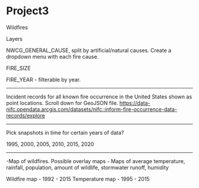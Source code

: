 # Project3 

Wildfires


Layers

NWCG_GENERAL_CAUSE, split by artificial/natural causes. Create a dropdown menu with each fire cause.

FIRE_SIZE

FIRE_YEAR - filterable by year.

____________________________________________________________________________________________________

Incident records for all known fire occurrence in the United States shown as point locations. 
Scroll down for GeoJSON file.
https://data-nifc.opendata.arcgis.com/datasets/nifc::inform-fire-occurrence-data-records/explore

___________________________________________________________________________________________________


Pick snapshots in time for certain years of data?

1995,
2000,
2005,
2010,
2015,
2020

__________________________________________________________________________________________________

-Map of wildfires. 
	Possible overlay maps - Maps of average temperature, 
			rainfall, 
			population,
			amount of wildlife, 
			stormwater runoff,
			humidity
			
			
			
			
Wildfire map - 1992 - 2015
Temperature map - 1995 - 2015




